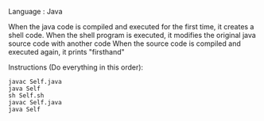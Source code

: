 Language : Java

When the java code is compiled and executed for the first time, it creates a shell code.
When the shell program is executed, it modifies the original java source code with another code
When the source code is compiled and executed again, it prints "firsthand"

Instructions (Do everything in this order):
```
javac Self.java
java Self
sh Self.sh
javac Self.java
java Self

```